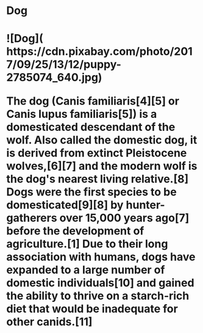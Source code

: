 <h1>Dog<h1>
![Dog](
    https://cdn.pixabay.com/photo/2017/09/25/13/12/puppy-2785074_640.jpg)
    <p>The dog (Canis familiaris[4][5] or Canis lupus familiaris[5]) is a domesticated descendant of the wolf. Also called the domestic dog, it is derived from extinct Pleistocene wolves,[6][7] and the modern wolf is the dog's nearest living relative.[8] Dogs were the first species to be domesticated[9][8] by hunter-gatherers over 15,000 years ago[7] before the development of agriculture.[1] Due to their long association with humans, dogs have expanded to a large number of domestic individuals[10] and gained the ability to thrive on a starch-rich diet that would be inadequate for other canids.[11]</p>